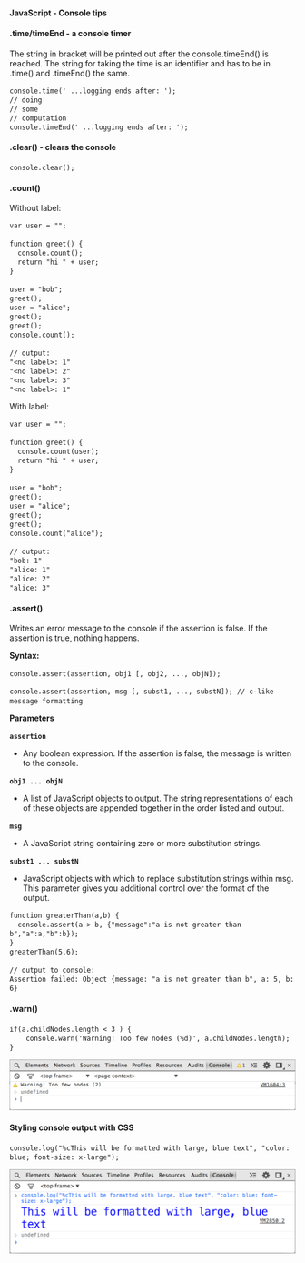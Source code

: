 #### JavaScript - Console tips

#### .time/timeEnd - a console timer

The string in bracket will be printed out after the console.timeEnd\(\) is reached. The string for taking the time is an identifier and has to be in .time\(\) and .timeEnd\(\) the same.

```
console.time(' ...logging ends after: ');
// doing
// some 
// computation
console.timeEnd(' ...logging ends after: ');
```



#### .clear\(\) - clears the console

```
console.clear();
```

#### .count\(\)

Without label:

```
var user = "";

function greet() {
  console.count();
  return "hi " + user;
}

user = "bob";
greet();
user = "alice";
greet();
greet();
console.count();

// output:
"<no label>: 1"
"<no label>: 2"
"<no label>: 3"
"<no label>: 1"
```

With label:

```
var user = "";

function greet() {
  console.count(user);
  return "hi " + user;
}

user = "bob";
greet();
user = "alice";
greet();
greet();
console.count("alice");

// output:
"bob: 1"
"alice: 1"
"alice: 2"
"alice: 3"
```

#### .assert\(\)

Writes an error message to the console if the assertion is false. If the assertion is true, nothing happens.

**Syntax:**

`console.assert(assertion, obj1 [, obj2, ..., objN]);`

`console.assert(assertion, msg [, subst1, ..., substN]); // c-like message formatting`

**Parameters**

**`assertion`**

* Any boolean expression. If the assertion is false, the message is written to the console.

**`obj1 ... objN`**

* A list of JavaScript objects to output. The string representations of each of these objects are appended together in the order listed and output.

**`msg`**

* A JavaScript string containing zero or more substitution strings.

**`subst1 ... substN`**

* JavaScript objects with which to replace substitution strings within msg. This parameter gives you additional control over the format of the output.

```
function greaterThan(a,b) {
  console.assert(a > b, {"message":"a is not greater than b","a":a,"b":b});
}
greaterThan(5,6);

// output to console:
Assertion failed: Object {message: "a is not greater than b", a: 5, b: 6}
```



#### .warn\(\)

```
if(a.childNodes.length < 3 ) {
    console.warn('Warning! Too few nodes (%d)', a.childNodes.length);
}
```

![](/assets/import.png)

#### Styling console output with CSS

```
console.log("%cThis will be formatted with large, blue text", "color: blue; font-size: x-large");
```

![](/assets/styling.png)




